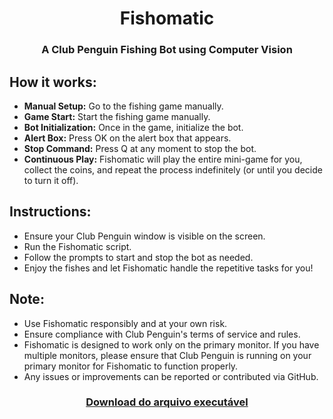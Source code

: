 
<h1 align="center"> Fishomatic </h1>   
<h3 align="center"> A Club Penguin Fishing Bot using Computer Vision </h3>

## **How it works:**
- **Manual Setup:** Go to the fishing game manually.<br>
- **Game Start:** Start the fishing game manually.<br>
- **Bot Initialization:** Once in the game, initialize the bot.<br>
- **Alert Box:** Press OK on the alert box that appears.<br>
- **Stop Command:** Press Q at any moment to stop the bot.<br>
- **Continuous Play:** Fishomatic will play the entire mini-game for you, collect the coins, and repeat the process indefinitely (or until you decide to turn it off).

## **Instructions:**
- Ensure your Club Penguin window is visible on the screen.<br>
- Run the Fishomatic script.<br>
- Follow the prompts to start and stop the bot as needed.<br>
- Enjoy the fishes and let Fishomatic handle the repetitive tasks for you!<br>
## **Note:**
- Use Fishomatic responsibly and at your own risk.<br>
- Ensure compliance with Club Penguin's terms of service and rules.<br>
- Fishomatic is designed to work only on the primary monitor. If you have multiple monitors, please ensure that Club Penguin is running on your primary monitor for Fishomatic to function properly.<br>
- Any issues or improvements can be reported or contributed via GitHub.

<div align="center">
  <h3>
  <a href="https://mega.nz/folder/rkJQXRoI#w2UAo9quYIJSZnmEBqo_Jw">Download do arquivo executável</a>
  </h3>
</div>
